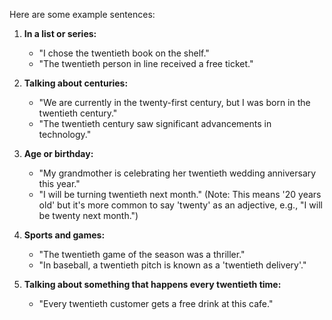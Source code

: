 Here are some example sentences:

1. **In a list or series:**
   - "I chose the twentieth book on the shelf."
   - "The twentieth person in line received a free ticket."

2. **Talking about centuries:**
   - "We are currently in the twenty-first century, but I was born in the twentieth century."
   - "The twentieth century saw significant advancements in technology."

3. **Age or birthday:**
   - "My grandmother is celebrating her twentieth wedding anniversary this year."
   - "I will be turning twentieth next month." (Note: This means '20 years old' but it's more common to say 'twenty' as an adjective, e.g., "I will be twenty next month.")

4. **Sports and games:**
   - "The twentieth game of the season was a thriller."
   - "In baseball, a twentieth pitch is known as a 'twentieth delivery'."

5. **Talking about something that happens every twentieth time:**
   - "Every twentieth customer gets a free drink at this cafe."